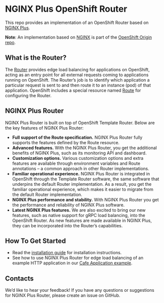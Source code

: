 # NGINX Plus OpenShift Router

This repo provides an implementation of an OpenShift Router based on [NGINX Plus](https://www.nginx.com/products/). 

**Note**: An implementation based on [NGINX](https://nginx.org) is part of the [OpenShift Origin repo]().

## What is the Router?

The [Router](https://docs.openshift.org/latest/install_config/router/index.html) provides edge load balancing for applications on OpenShift, acting as an entry point for all external requests coming to applications running on OpenShift. The Router’s job is to identify which application a particular request is sent to and then route it to an instance (pod) of that application. OpenShift includes a special resource named [Route](https://docs.openshift.org/latest/architecture/networking/routes.html) for configuring the Router.

## NGINX Plus Router

NGINX Plus Router is built on top of OpenShift Template Router. Below are the key features of NGINX Plus Router: 
* **Full support of the Route specification.** NGINX Plus Router fully supports the features defined by the Route resource. 
* **Advanced features.** With the NGINX Plus Router, you get the additional benefits of NGINX Plus, such as its monitoring API and dashboard.
* **Customization options.** Various customization options and extra features are available through environment variables and Route annotations – a common approach in other Router implementations. 
* **Familiar operational experience.** NGINX Plus Router is integrated in OpenShift through the Template Router software, the same software that underpins the default Router implementation. As a result, you get the familiar operational experience, which makes it easier to migrate from the default Router implementation. 
* **NGINX Plus performance and stability.** With NGINX Plus Router you get the performance and reliability of NGINX Plus software.
* **Latest NGINX Plus features.** We are also excited to bring our new features, such as native support for gRPC load balancing, into the OpenShift Router. As new features are made available in NGINX Plus, they can be incorporated into the Router’s capabilities. 

## How To Get Started

* Read the [installation guide](docs/nginx-plus-router-install.md) for installation instructions.
* See how to use NGINX Plus Router for edge load balancing of an example HTTP application in our [Cafe Application example](examples/cafe-app).

## Contacts

We’d like to hear your feedback! If you have any questions or suggestions for NGINX Plus Router, please create an issue on GitHub.
